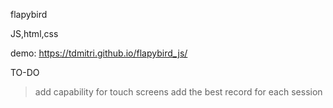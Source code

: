 flapybird

JS,html,css



demo: https://tdmitri.github.io/flapybird_js/


TO-DO
> add capability for touch screens
> add the best record for each session
